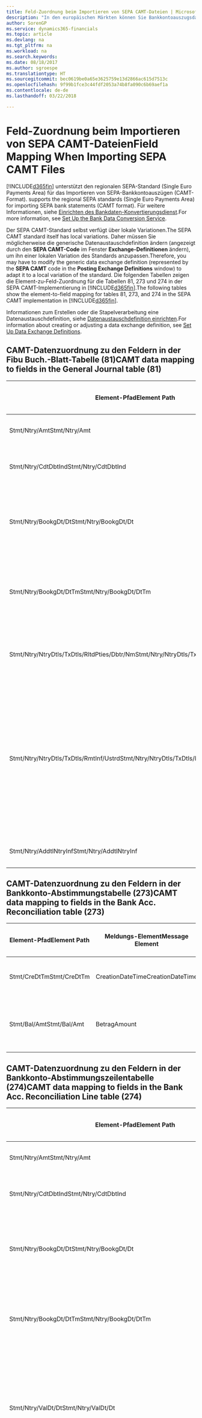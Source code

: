 ```yaml
---
title: Feld-Zuordnung beim Importieren von SEPA CAMT-Dateien | Microsoft Docs
description: "In den europäischen Märkten können Sie Bankkontoauszugsdateien in den regionalen SEPA-Standards (einzelner Eurozahlungs-Bereich) importieren."
author: SorenGP
ms.service: dynamics365-financials
ms.topic: article
ms.devlang: na
ms.tgt_pltfrm: na
ms.workload: na
ms.search.keywords: 
ms.date: 08/18/2017
ms.author: sgroespe
ms.translationtype: HT
ms.sourcegitcommit: bec0619be0a65e3625759e13d2866ac615d7513c
ms.openlocfilehash: 9f99b1fce3c44fdf2053a74b8fa090c6b69aef1a
ms.contentlocale: de-de
ms.lasthandoff: 03/22/2018

---
```

# <a name="field-mapping-when-importing-sepa-camt-files"></a><span data-ttu-id="27fb2-103">Feld-Zuordnung beim Importieren von SEPA CAMT-Dateien</span><span class="sxs-lookup"><span data-stu-id="27fb2-103">Field Mapping When Importing SEPA CAMT Files</span></span>
[!INCLUDE[d365fin](includes/d365fin_md.md)]<span data-ttu-id="27fb2-104"> unterstützt den regionalen SEPA-Standard (Single Euro Payments Area) für das Importieren von SEPA-Bankkontoauszügen (CAMT-Format).</span><span class="sxs-lookup"><span data-stu-id="27fb2-104"> supports the regional SEPA standards (Single Euro Payments Area) for importing SEPA bank statements (CAMT format).</span></span> <span data-ttu-id="27fb2-105">Für weitere Informationen, siehe [Einrichten des Bankdaten-Konvertierungsdienst](bank-how-setup-bank-data-conversion-service.md).</span><span class="sxs-lookup"><span data-stu-id="27fb2-105">For more information, see [Set Up the Bank Data Conversion Service](bank-how-setup-bank-data-conversion-service.md).</span></span>  

 <span data-ttu-id="27fb2-106">Der SEPA CAMT-Standard selbst verfügt über lokale Variationen.</span><span class="sxs-lookup"><span data-stu-id="27fb2-106">The SEPA CAMT standard itself has local variations.</span></span> <span data-ttu-id="27fb2-107">Daher müssen Sie möglicherweise die generische Datenaustauschdefinition ändern (angezeigt durch den **SEPA CAMT-Code** im Fenster **Exchange-Definitionen** ändern), um ihn einer lokalen Variation des Standards anzupassen.</span><span class="sxs-lookup"><span data-stu-id="27fb2-107">Therefore, you may have to modify the generic data exchange definition (represented by the **SEPA CAMT** code in the **Posting Exchange Definitions** window) to adapt it to a local variation of the standard.</span></span> <span data-ttu-id="27fb2-108">Die folgenden Tabellen zeigen die Element-zu-Feld-Zuordnung für die Tabellen 81, 273 und 274 in der SEPA CAMT-Implementierung in [!INCLUDE[d365fin](includes/d365fin_md.md)].</span><span class="sxs-lookup"><span data-stu-id="27fb2-108">The following tables show the element-to-field mapping for tables 81, 273, and 274 in the SEPA CAMT implementation in [!INCLUDE[d365fin](includes/d365fin_md.md)].</span></span>  

 <span data-ttu-id="27fb2-109">Informationen zum Erstellen oder die Stapelverarbeitung eine Datenaustauschdefinition, siehe [Datenaustauschdefinition einrichten](across-how-to-set-up-data-exchange-definitions.md).</span><span class="sxs-lookup"><span data-stu-id="27fb2-109">For information about creating or adjusting a data exchange definition, see [Set Up Data Exchange Definitions](across-how-to-set-up-data-exchange-definitions.md).</span></span>  

## <a name="camt-data-mapping-to-fields-in-the-general-journal-table-81"></a><span data-ttu-id="27fb2-110">CAMT-Datenzuordnung zu den Feldern in der Fibu Buch.-Blatt-Tabelle (81)</span><span class="sxs-lookup"><span data-stu-id="27fb2-110">CAMT data mapping to fields in the General Journal table (81)</span></span>  

|<span data-ttu-id="27fb2-111">Element-Pfad</span><span class="sxs-lookup"><span data-stu-id="27fb2-111">Element Path</span></span>|<span data-ttu-id="27fb2-112">Meldungs-Element</span><span class="sxs-lookup"><span data-stu-id="27fb2-112">Message Element</span></span>|<span data-ttu-id="27fb2-113">Datentyp</span><span class="sxs-lookup"><span data-stu-id="27fb2-113">Data Type</span></span>|<span data-ttu-id="27fb2-114">Beschreibung</span><span class="sxs-lookup"><span data-stu-id="27fb2-114">Description</span></span>|<span data-ttu-id="27fb2-115">Kennzeichen mit negativem Zeichen</span><span class="sxs-lookup"><span data-stu-id="27fb2-115">Negative-Sign Identifier</span></span>|<span data-ttu-id="27fb2-116">Feldnr.</span><span class="sxs-lookup"><span data-stu-id="27fb2-116">Field No.</span></span>|<span data-ttu-id="27fb2-117">Feldname</span><span class="sxs-lookup"><span data-stu-id="27fb2-117">Field Name</span></span>|  
|------------------|---------------------|---------------|-----------------|-------------------------------|---------------|----------------|  
|<span data-ttu-id="27fb2-118">Stmt/Ntry/Amt</span><span class="sxs-lookup"><span data-stu-id="27fb2-118">Stmt/Ntry/Amt</span></span>|<span data-ttu-id="27fb2-119">Betrag</span><span class="sxs-lookup"><span data-stu-id="27fb2-119">Amount</span></span>|<span data-ttu-id="27fb2-120">Dezimal</span><span class="sxs-lookup"><span data-stu-id="27fb2-120">Decimal</span></span>|<span data-ttu-id="27fb2-121">Der Geldbetrag im Bargeldposten</span><span class="sxs-lookup"><span data-stu-id="27fb2-121">The amount of money in the cash entry</span></span>||<span data-ttu-id="27fb2-122">13</span><span class="sxs-lookup"><span data-stu-id="27fb2-122">13</span></span>|<span data-ttu-id="27fb2-123">Betrag</span><span class="sxs-lookup"><span data-stu-id="27fb2-123">Amount</span></span>|  
|<span data-ttu-id="27fb2-124">Stmt/Ntry/CdtDbtInd</span><span class="sxs-lookup"><span data-stu-id="27fb2-124">Stmt/Ntry/CdtDbtInd</span></span>|<span data-ttu-id="27fb2-125">CreditDebitIndicator</span><span class="sxs-lookup"><span data-stu-id="27fb2-125">CreditDebitIndicator</span></span>|<span data-ttu-id="27fb2-126">Text</span><span class="sxs-lookup"><span data-stu-id="27fb2-126">Text</span></span>|<span data-ttu-id="27fb2-127">Gibt an, ob der Posten ein Habenbetrag oder ein Sollposten ist</span><span class="sxs-lookup"><span data-stu-id="27fb2-127">Indicates whether the entry is a credit or a debit entry</span></span>|<span data-ttu-id="27fb2-128">DBIT</span><span class="sxs-lookup"><span data-stu-id="27fb2-128">DBIT</span></span>|<span data-ttu-id="27fb2-129">13</span><span class="sxs-lookup"><span data-stu-id="27fb2-129">13</span></span>|<span data-ttu-id="27fb2-130">Betrag</span><span class="sxs-lookup"><span data-stu-id="27fb2-130">Amount</span></span>|  
|<span data-ttu-id="27fb2-131">Stmt/Ntry/BookgDt/Dt</span><span class="sxs-lookup"><span data-stu-id="27fb2-131">Stmt/Ntry/BookgDt/Dt</span></span>|<span data-ttu-id="27fb2-132">Datum</span><span class="sxs-lookup"><span data-stu-id="27fb2-132">Date</span></span>|<span data-ttu-id="27fb2-133">Datum</span><span class="sxs-lookup"><span data-stu-id="27fb2-133">Date</span></span>|<span data-ttu-id="27fb2-134">Das Datum der Buchung eines Postens auf einem Konto oder in den Büchern des Buchhaltungsservices.</span><span class="sxs-lookup"><span data-stu-id="27fb2-134">The date when an entry is posted to an account on the account servicer's books</span></span>||<span data-ttu-id="27fb2-135">5</span><span class="sxs-lookup"><span data-stu-id="27fb2-135">5</span></span>|<span data-ttu-id="27fb2-136">Buchungsdatum</span><span class="sxs-lookup"><span data-stu-id="27fb2-136">Posting Date</span></span>|  
|<span data-ttu-id="27fb2-137">Stmt/Ntry/BookgDt/DtTm</span><span class="sxs-lookup"><span data-stu-id="27fb2-137">Stmt/Ntry/BookgDt/DtTm</span></span>|<span data-ttu-id="27fb2-138">DateTime</span><span class="sxs-lookup"><span data-stu-id="27fb2-138">DateTime</span></span>|<span data-ttu-id="27fb2-139">DateTime</span><span class="sxs-lookup"><span data-stu-id="27fb2-139">DateTime</span></span>|<span data-ttu-id="27fb2-140">Das Datum und die Uhrzeit der Buchung eines Postens auf einem Konto oder in den Büchern des Buchhaltungsservices.</span><span class="sxs-lookup"><span data-stu-id="27fb2-140">The date and time when an entry is posted to an account on the account servicer's books</span></span>||<span data-ttu-id="27fb2-141">5</span><span class="sxs-lookup"><span data-stu-id="27fb2-141">5</span></span>|<span data-ttu-id="27fb2-142">Buchungsdatum</span><span class="sxs-lookup"><span data-stu-id="27fb2-142">Posting Date</span></span>|  
|<span data-ttu-id="27fb2-143">Stmt/Ntry/NtryDtls/TxDtls/RltdPties/Dbtr/Nm</span><span class="sxs-lookup"><span data-stu-id="27fb2-143">Stmt/Ntry/NtryDtls/TxDtls/RltdPties/Dbtr/Nm</span></span>|<span data-ttu-id="27fb2-144">Name</span><span class="sxs-lookup"><span data-stu-id="27fb2-144">Name</span></span>|<span data-ttu-id="27fb2-145">Text</span><span class="sxs-lookup"><span data-stu-id="27fb2-145">Text</span></span>|<span data-ttu-id="27fb2-146">Der Name der Partei, die einen Geldbetrag an das (wesentlichen) schuldet können</span><span class="sxs-lookup"><span data-stu-id="27fb2-146">The name of the party that owes an amount of money to the (ultimate) creditor</span></span>||<span data-ttu-id="27fb2-147">1221</span><span class="sxs-lookup"><span data-stu-id="27fb2-147">1221</span></span>|<span data-ttu-id="27fb2-148">Informationen Zahlender</span><span class="sxs-lookup"><span data-stu-id="27fb2-148">Payer Information</span></span>|  
|<span data-ttu-id="27fb2-149">Stmt/Ntry/NtryDtls/TxDtls/RmtInf/Ustrd</span><span class="sxs-lookup"><span data-stu-id="27fb2-149">Stmt/Ntry/NtryDtls/TxDtls/RmtInf/Ustrd</span></span>|<span data-ttu-id="27fb2-150">Unstrukturiert</span><span class="sxs-lookup"><span data-stu-id="27fb2-150">Unstructured</span></span>|<span data-ttu-id="27fb2-151">Text</span><span class="sxs-lookup"><span data-stu-id="27fb2-151">Text</span></span>|<span data-ttu-id="27fb2-152">Informationen, die angegeben werden, um Abgleichen/Abstimmung eines Postens mit den Artikeln zu aktivieren, die die Zahlung abgleichen soll, wie etwa Handelsrechnungen in einem Debitorensystem, in unstrukturierter Form.</span><span class="sxs-lookup"><span data-stu-id="27fb2-152">Information supplied to enable the matching/reconciliation of an entry with the items that the payment is intended to settle, such as commercial invoices in an accounts-receivable system, in an unstructured form</span></span>||<span data-ttu-id="27fb2-153">8</span><span class="sxs-lookup"><span data-stu-id="27fb2-153">8</span></span>|<span data-ttu-id="27fb2-154">Beschreibung</span><span class="sxs-lookup"><span data-stu-id="27fb2-154">Description</span></span>|  
|<span data-ttu-id="27fb2-155">Stmt/Ntry/AddtlNtryInf</span><span class="sxs-lookup"><span data-stu-id="27fb2-155">Stmt/Ntry/AddtlNtryInf</span></span>|<span data-ttu-id="27fb2-156">ZusätzlicheEingabeInformationen</span><span class="sxs-lookup"><span data-stu-id="27fb2-156">AdditionalEntryInformation</span></span>|<span data-ttu-id="27fb2-157">Text</span><span class="sxs-lookup"><span data-stu-id="27fb2-157">Text</span></span>|<span data-ttu-id="27fb2-158">Zusätzliche Informationen zu der Eingabe</span><span class="sxs-lookup"><span data-stu-id="27fb2-158">Additional information about the entry</span></span>||<span data-ttu-id="27fb2-159">1222</span><span class="sxs-lookup"><span data-stu-id="27fb2-159">1222</span></span>|<span data-ttu-id="27fb2-160">Transaktionsinformationen</span><span class="sxs-lookup"><span data-stu-id="27fb2-160">Transaction Information</span></span>|  

## <a name="camt-data-mapping-to-fields-in-the-bank-acc-reconciliation-table-273"></a><span data-ttu-id="27fb2-161">CAMT-Datenzuordnung zu den Feldern in der Bankkonto-Abstimmungstabelle (273)</span><span class="sxs-lookup"><span data-stu-id="27fb2-161">CAMT data mapping to fields in the Bank Acc. Reconciliation table (273)</span></span>  

|<span data-ttu-id="27fb2-162">Element-Pfad</span><span class="sxs-lookup"><span data-stu-id="27fb2-162">Element Path</span></span>|<span data-ttu-id="27fb2-163">Meldungs-Element</span><span class="sxs-lookup"><span data-stu-id="27fb2-163">Message Element</span></span>|<span data-ttu-id="27fb2-164">Datentyp</span><span class="sxs-lookup"><span data-stu-id="27fb2-164">Data Type</span></span>|<span data-ttu-id="27fb2-165">Beschreibung</span><span class="sxs-lookup"><span data-stu-id="27fb2-165">Description</span></span>|<span data-ttu-id="27fb2-166">Kennzeichen mit negativem Zeichen</span><span class="sxs-lookup"><span data-stu-id="27fb2-166">Negative-Sign Identifier</span></span>|<span data-ttu-id="27fb2-167">Feldnr.</span><span class="sxs-lookup"><span data-stu-id="27fb2-167">Field No.</span></span>|<span data-ttu-id="27fb2-168">Feldname</span><span class="sxs-lookup"><span data-stu-id="27fb2-168">Field Name</span></span>|  
|------------------|---------------------|---------------|-----------------|-------------------------------|---------------|----------------|  
|<span data-ttu-id="27fb2-169">Stmt/CreDtTm</span><span class="sxs-lookup"><span data-stu-id="27fb2-169">Stmt/CreDtTm</span></span>|<span data-ttu-id="27fb2-170">CreationDateTime</span><span class="sxs-lookup"><span data-stu-id="27fb2-170">CreationDateTime</span></span>|<span data-ttu-id="27fb2-171">Datum</span><span class="sxs-lookup"><span data-stu-id="27fb2-171">Date</span></span>|<span data-ttu-id="27fb2-172">Das Datum und die Uhrzeit der Erstellung der Nachricht.</span><span class="sxs-lookup"><span data-stu-id="27fb2-172">The date and time when the message was created</span></span>||<span data-ttu-id="27fb2-173">3</span><span class="sxs-lookup"><span data-stu-id="27fb2-173">3</span></span>|<span data-ttu-id="27fb2-174">Auszugsdatum</span><span class="sxs-lookup"><span data-stu-id="27fb2-174">Statement Date</span></span>|  
|<span data-ttu-id="27fb2-175">Stmt/Bal/Amt</span><span class="sxs-lookup"><span data-stu-id="27fb2-175">Stmt/Bal/Amt</span></span>|<span data-ttu-id="27fb2-176">Betrag</span><span class="sxs-lookup"><span data-stu-id="27fb2-176">Amount</span></span>|<span data-ttu-id="27fb2-177">Dezimal</span><span class="sxs-lookup"><span data-stu-id="27fb2-177">Decimal</span></span>|<span data-ttu-id="27fb2-178">Der Betrag, der aus den Nettobeträgen für alle Soll- und Habenposten resultiert</span><span class="sxs-lookup"><span data-stu-id="27fb2-178">The amount resulting from the netted amounts for all debit and credit entries</span></span>||<span data-ttu-id="27fb2-179">4</span><span class="sxs-lookup"><span data-stu-id="27fb2-179">4</span></span>|<span data-ttu-id="27fb2-180">Auszug Schluss-Saldo</span><span class="sxs-lookup"><span data-stu-id="27fb2-180">Statement Ending Balance</span></span>|  

## <a name="camt-data-mapping-to-fields-in-the-bank-acc-reconciliation-line-table-274"></a><span data-ttu-id="27fb2-181">CAMT-Datenzuordnung zu den Feldern in der Bankkonto-Abstimmungszeilentabelle (274)</span><span class="sxs-lookup"><span data-stu-id="27fb2-181">CAMT data mapping to fields in the Bank Acc. Reconciliation Line table (274)</span></span>  

|<span data-ttu-id="27fb2-182">Element-Pfad</span><span class="sxs-lookup"><span data-stu-id="27fb2-182">Element Path</span></span>|<span data-ttu-id="27fb2-183">Meldungs-Element</span><span class="sxs-lookup"><span data-stu-id="27fb2-183">Message Element</span></span>|<span data-ttu-id="27fb2-184">Datentyp</span><span class="sxs-lookup"><span data-stu-id="27fb2-184">Data Type</span></span>|<span data-ttu-id="27fb2-185">Beschreibung</span><span class="sxs-lookup"><span data-stu-id="27fb2-185">Description</span></span>|<span data-ttu-id="27fb2-186">Kennzeichen mit negativem Zeichen</span><span class="sxs-lookup"><span data-stu-id="27fb2-186">Negative-Sign Identifier</span></span>|<span data-ttu-id="27fb2-187">Feldnr.</span><span class="sxs-lookup"><span data-stu-id="27fb2-187">Field No.</span></span>|<span data-ttu-id="27fb2-188">Feldname</span><span class="sxs-lookup"><span data-stu-id="27fb2-188">Field Name</span></span>|  
|------------------|---------------------|---------------|-----------------|-------------------------------|---------------|----------------|  
|<span data-ttu-id="27fb2-189">Stmt/Ntry/Amt</span><span class="sxs-lookup"><span data-stu-id="27fb2-189">Stmt/Ntry/Amt</span></span>|<span data-ttu-id="27fb2-190">Betrag</span><span class="sxs-lookup"><span data-stu-id="27fb2-190">Amount</span></span>|<span data-ttu-id="27fb2-191">Dezimal</span><span class="sxs-lookup"><span data-stu-id="27fb2-191">Decimal</span></span>|<span data-ttu-id="27fb2-192">Der Geldbetrag im Bargeldposten</span><span class="sxs-lookup"><span data-stu-id="27fb2-192">The amount of money in the cash entry</span></span>||<span data-ttu-id="27fb2-193">7</span><span class="sxs-lookup"><span data-stu-id="27fb2-193">7</span></span>|<span data-ttu-id="27fb2-194">Auszugsbetrag</span><span class="sxs-lookup"><span data-stu-id="27fb2-194">Statement Amount</span></span>|  
|<span data-ttu-id="27fb2-195">Stmt/Ntry/CdtDbtInd</span><span class="sxs-lookup"><span data-stu-id="27fb2-195">Stmt/Ntry/CdtDbtInd</span></span>|<span data-ttu-id="27fb2-196">CreditDebitIndicator</span><span class="sxs-lookup"><span data-stu-id="27fb2-196">CreditDebitIndicator</span></span>|<span data-ttu-id="27fb2-197">Text</span><span class="sxs-lookup"><span data-stu-id="27fb2-197">Text</span></span>|<span data-ttu-id="27fb2-198">Gibt an, ob der Posten ein Habenbetrag oder ein Sollposten ist</span><span class="sxs-lookup"><span data-stu-id="27fb2-198">Indicates whether the entry is a credit or a debit entry</span></span>|<span data-ttu-id="27fb2-199">DBIT</span><span class="sxs-lookup"><span data-stu-id="27fb2-199">DBIT</span></span>|<span data-ttu-id="27fb2-200">7</span><span class="sxs-lookup"><span data-stu-id="27fb2-200">7</span></span>|<span data-ttu-id="27fb2-201">Auszugsbetrag</span><span class="sxs-lookup"><span data-stu-id="27fb2-201">Statement Amount</span></span>|  
|<span data-ttu-id="27fb2-202">Stmt/Ntry/BookgDt/Dt</span><span class="sxs-lookup"><span data-stu-id="27fb2-202">Stmt/Ntry/BookgDt/Dt</span></span>|<span data-ttu-id="27fb2-203">Datum</span><span class="sxs-lookup"><span data-stu-id="27fb2-203">Date</span></span>|<span data-ttu-id="27fb2-204">Datum</span><span class="sxs-lookup"><span data-stu-id="27fb2-204">Date</span></span>|<span data-ttu-id="27fb2-205">Das Datum der Buchung eines Postens auf einem Konto oder in den Büchern des Buchhaltungsservices.</span><span class="sxs-lookup"><span data-stu-id="27fb2-205">The date when an entry is posted to an account on the account servicer's books</span></span>||<span data-ttu-id="27fb2-206">5</span><span class="sxs-lookup"><span data-stu-id="27fb2-206">5</span></span>|<span data-ttu-id="27fb2-207">Transaktionsdatum</span><span class="sxs-lookup"><span data-stu-id="27fb2-207">Transaction Date</span></span>|  
|<span data-ttu-id="27fb2-208">Stmt/Ntry/BookgDt/DtTm</span><span class="sxs-lookup"><span data-stu-id="27fb2-208">Stmt/Ntry/BookgDt/DtTm</span></span>|<span data-ttu-id="27fb2-209">DateTime</span><span class="sxs-lookup"><span data-stu-id="27fb2-209">DateTime</span></span>|<span data-ttu-id="27fb2-210">DateTime</span><span class="sxs-lookup"><span data-stu-id="27fb2-210">DateTime</span></span>|<span data-ttu-id="27fb2-211">Das Datum und die Uhrzeit der Buchung eines Postens auf einem Konto oder in den Büchern des Buchhaltungsservices.</span><span class="sxs-lookup"><span data-stu-id="27fb2-211">The date and time when an entry is posted to an account on the account servicer's books</span></span>||<span data-ttu-id="27fb2-212">5</span><span class="sxs-lookup"><span data-stu-id="27fb2-212">5</span></span>|<span data-ttu-id="27fb2-213">Transaktionsdatum</span><span class="sxs-lookup"><span data-stu-id="27fb2-213">Transaction Date</span></span>|  
|<span data-ttu-id="27fb2-214">Stmt/Ntry/ValDt/Dt</span><span class="sxs-lookup"><span data-stu-id="27fb2-214">Stmt/Ntry/ValDt/Dt</span></span>|<span data-ttu-id="27fb2-215">Datum</span><span class="sxs-lookup"><span data-stu-id="27fb2-215">Date</span></span>|<span data-ttu-id="27fb2-216">Datum</span><span class="sxs-lookup"><span data-stu-id="27fb2-216">Date</span></span>|<span data-ttu-id="27fb2-217">Das Datum, an dem Anlagen für den Kontobesitzer im Falle eines Habenpostens verfügbar sind oder oder im Falle eines Sollpostens nicht mehr verfügbar sind.</span><span class="sxs-lookup"><span data-stu-id="27fb2-217">The date when assets become available to the account owner in case of a credit entry, or cease to be available to the account owner in case of a debit entry</span></span>||<span data-ttu-id="27fb2-218">12</span><span class="sxs-lookup"><span data-stu-id="27fb2-218">12</span></span>|<span data-ttu-id="27fb2-219">Valutadatum</span><span class="sxs-lookup"><span data-stu-id="27fb2-219">Value Date</span></span>|  
|<span data-ttu-id="27fb2-220">Stmt/Ntry/ValDt/DtTm</span><span class="sxs-lookup"><span data-stu-id="27fb2-220">Stmt/Ntry/ValDt/DtTm</span></span>|<span data-ttu-id="27fb2-221">DateTime</span><span class="sxs-lookup"><span data-stu-id="27fb2-221">DateTime</span></span>|<span data-ttu-id="27fb2-222">DateTime</span><span class="sxs-lookup"><span data-stu-id="27fb2-222">DateTime</span></span>|<span data-ttu-id="27fb2-223">Das Datum und die Uhrzeit, wenn Anlagen für den Kontobesitzer im Falle eines Habenpostens verfügbar sind oder oder im Falle eines Sollpostens nicht mehr verfügbar sind.</span><span class="sxs-lookup"><span data-stu-id="27fb2-223">The date and time when assets become available to the account owner in case of a credit entry, or cease to be available to the account owner in case of a debit entry</span></span>||<span data-ttu-id="27fb2-224">12</span><span class="sxs-lookup"><span data-stu-id="27fb2-224">12</span></span>|<span data-ttu-id="27fb2-225">Valutadatum</span><span class="sxs-lookup"><span data-stu-id="27fb2-225">Value Date</span></span>|  
|<span data-ttu-id="27fb2-226">Stmt/Ntry/NtryDtls/TxDtls/RltdPties/Dbtr/Nm</span><span class="sxs-lookup"><span data-stu-id="27fb2-226">Stmt/Ntry/NtryDtls/TxDtls/RltdPties/Dbtr/Nm</span></span>|<span data-ttu-id="27fb2-227">Name</span><span class="sxs-lookup"><span data-stu-id="27fb2-227">Name</span></span>|<span data-ttu-id="27fb2-228">Text</span><span class="sxs-lookup"><span data-stu-id="27fb2-228">Text</span></span>|<span data-ttu-id="27fb2-229">Der Name der Partei, die einen Geldbetrag an das (wesentlichen) schuldet können</span><span class="sxs-lookup"><span data-stu-id="27fb2-229">The name of the party that owes an amount of money to the (ultimate) creditor</span></span>||<span data-ttu-id="27fb2-230">15</span><span class="sxs-lookup"><span data-stu-id="27fb2-230">15</span></span>|<span data-ttu-id="27fb2-231">Informationen Zahlender</span><span class="sxs-lookup"><span data-stu-id="27fb2-231">Payer Information</span></span>|  
|<span data-ttu-id="27fb2-232">Stmt/Ntry/NtryDtls/TxDtls/RmtInf/Ustrd</span><span class="sxs-lookup"><span data-stu-id="27fb2-232">Stmt/Ntry/NtryDtls/TxDtls/RmtInf/Ustrd</span></span>|<span data-ttu-id="27fb2-233">Unstrukturiert</span><span class="sxs-lookup"><span data-stu-id="27fb2-233">Unstructured</span></span>|<span data-ttu-id="27fb2-234">Text</span><span class="sxs-lookup"><span data-stu-id="27fb2-234">Text</span></span>|<span data-ttu-id="27fb2-235">Informationen, die angegeben werden, um Abgleichen/Abstimmung eines Postens mit den Artikeln zu aktivieren, die die Zahlung abgleichen soll, wie etwa Handelsrechnungen in einem Debitorensystem, in unstrukturierter Form.</span><span class="sxs-lookup"><span data-stu-id="27fb2-235">Information supplied to enable the matching/reconciliation of an entry with the items that the payment is intended to settle, such as commercial invoices in an accounts-receivable system, in an unstructured form</span></span>||<span data-ttu-id="27fb2-236">6</span><span class="sxs-lookup"><span data-stu-id="27fb2-236">6</span></span>|<span data-ttu-id="27fb2-237">Beschreibung</span><span class="sxs-lookup"><span data-stu-id="27fb2-237">Description</span></span>|  
|<span data-ttu-id="27fb2-238">Stmt/Ntry/AddtlNtryInf</span><span class="sxs-lookup"><span data-stu-id="27fb2-238">Stmt/Ntry/AddtlNtryInf</span></span>|<span data-ttu-id="27fb2-239">ZusätzlicheEingabeInformationen</span><span class="sxs-lookup"><span data-stu-id="27fb2-239">AdditionalEntryInformation</span></span>|<span data-ttu-id="27fb2-240">Text</span><span class="sxs-lookup"><span data-stu-id="27fb2-240">Text</span></span>|<span data-ttu-id="27fb2-241">Zusätzliche Informationen zu der Eingabe</span><span class="sxs-lookup"><span data-stu-id="27fb2-241">Additional information about the entry</span></span>||<span data-ttu-id="27fb2-242">16</span><span class="sxs-lookup"><span data-stu-id="27fb2-242">16</span></span>|<span data-ttu-id="27fb2-243">Transaktionsinformationen</span><span class="sxs-lookup"><span data-stu-id="27fb2-243">Transaction Information</span></span>|  

 <span data-ttu-id="27fb2-244">Elemente im **Ntry**-Knoten, die in [!INCLUDE[d365fin](includes/d365fin_md.md)] importiert, aber nicht mit einem Feld verknüpft werden, werden in der **Exch.Spaltendefinition buchen**-Tabelle gespeichert.</span><span class="sxs-lookup"><span data-stu-id="27fb2-244">Elements in the **Ntry** node that are imported into [!INCLUDE[d365fin](includes/d365fin_md.md)] but not mapped to any fields are stored in the **Posting Exch. Column Def** table.</span></span> <span data-ttu-id="27fb2-245">Benutzer können diese Elemente **Zahlungsabstimmungsbuch.-Blatt**, **Zahlungsausgleich** und **Bankkonto Abstimmen** Fenstern anzeigen, indem sie die **Details zur Bankauszugsposition** Aktion auswählen.</span><span class="sxs-lookup"><span data-stu-id="27fb2-245">Users can view these elements from the **Payment Reconciliation Journal**, **Payment Application**, and **Bank Acc. Reconciliation** windows by choosing the **Bank Statement Line Details** action.</span></span> <span data-ttu-id="27fb2-246">Weitere Informationen finden Sie unter [Abstimmen von Zahlungen mithilfe der automatischen Anwendung](receivables-how-reconcile-payments-auto-application.md).</span><span class="sxs-lookup"><span data-stu-id="27fb2-246">For more information, see [Reconcile Payments Using Automatic Application](receivables-how-reconcile-payments-auto-application.md).</span></span>  
## <a name="see-also"></a><span data-ttu-id="27fb2-247">Siehe auch</span><span class="sxs-lookup"><span data-stu-id="27fb2-247">See Also</span></span>  
[<span data-ttu-id="27fb2-248">Einrichten eines Datenaustauschs</span><span class="sxs-lookup"><span data-stu-id="27fb2-248">Setting Up Data Exchange</span></span>](across-set-up-data-exchange.md)  
[<span data-ttu-id="27fb2-249">Daten elektronisch austauschen</span><span class="sxs-lookup"><span data-stu-id="27fb2-249">Exchanging Data Electronically</span></span>](across-data-exchange.md)  
<span data-ttu-id="27fb2-250">[Einrichten des Bankdaten-Konvertierungsdienst](bank-how-setup-bank-data-conversion-service.md) </span><span class="sxs-lookup"><span data-stu-id="27fb2-250">[Set Up the Bank Data Conversion Service](bank-how-setup-bank-data-conversion-service.md) </span></span>  
[<span data-ttu-id="27fb2-251">Verwenden von XML-Schemata zur Vorbereitung der Datenaustauschdefinitionen</span><span class="sxs-lookup"><span data-stu-id="27fb2-251">Use XML Schemas to Prepare Data Exchange Definitions</span></span>](across-how-to-use-xml-schemas-to-prepare-data-exchange-definitions.md)  
[<span data-ttu-id="27fb2-252">Abstimmen von Zahlungen mithilfe der automatischen Anwendung</span><span class="sxs-lookup"><span data-stu-id="27fb2-252">Reconcile Payments Using Automatic Application</span></span>](receivables-how-reconcile-payments-auto-application.md)  

